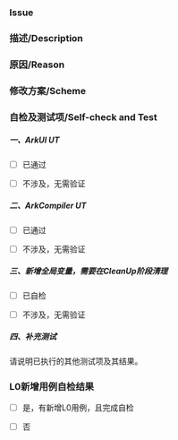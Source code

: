 ### Issue

### 描述/Description

### 原因/Reason

### 修改方案/Scheme

### 自检及测试项/Self-check and Test

##### **一、ArkUI UT**
- [ ] 已通过
- [ ] 不涉及，无需验证


##### **二、ArkCompiler UT**
- [ ] 已通过
- [ ] 不涉及，无需验证


##### **三、新增全局变量，需要在CleanUp阶段清理**
- [ ] 已自检
- [ ] 不涉及，无需验证


##### **四、补充测试**
请说明已执行的其他测试项及其结果。

### L0新增用例自检结果
- [ ] 是，有新增L0用例，且完成自检
- [ ] 否

